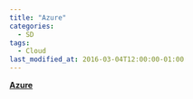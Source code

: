 ```yaml
---
title: "Azure"
categories:
  - SD
tags:
  - Cloud
last_modified_at: 2016-03-04T12:00:00-01:00
---
```


**[Azure](https://www.openstack.org/)** 